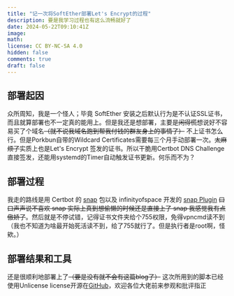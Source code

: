 ```yaml
---
title: "记一次将SoftEther部署Let's Encrypt的过程"
description: 要是我学习过程也有这么流畅就好了
date: 2024-05-22T09:10:41Z
image: 
math: 
license: CC BY-NC-SA 4.0
hidden: false
comments: true
draft: false
---
```

## 部署起因
众所周知，我是一个怪人；毕竟 SoftEther 安装之后默认行为是不认证SSL证书，而且就算部署也不一定真的能用上。但是我还是想部署，主要是~~闲得慌~~想说好不容易买了个域名~~（就不说我域名跑到帮我付钱的群友身上的事情了）~~ 不上证书怎么行。但是Porkbun自带的Wildcard Certificates需要每三个月手动部署一次。~~太麻烦了~~实质上也是Let's Encrypt 签发的证书。所以干脆用Certbot DNS Challenge直接签发，还能用systemd的Timer自动触发证书更新。何乐而不为？
## 部署过程
我走的路线是用 Certbot 的 [snap](https://certbot.eff.org/instructions?ws=other&os=snap) 包以及 infinityofspace 开发的 [snap Plugin](https://github.com/infinityofspace/certbot_dns_porkbun) ~~口口声声说不喜欢 snap 实际上真到想偷懒的时候还是直接上了 snap 我感觉我有点傲娇了~~。然后就是不停试错，记得证书文件夹给个755权限，免得vpncmd读不到（我也不知道为啥最开始死活读不到，给了755就行了。但是执行者是root啊，怪欸。）
## 部署结果和工具
还是很顺利地部署上了~~（要是没有就不会有这篇blog了）~~ 这次所用到的脚本已经使用Unlicense license开源在[GitHub](https://github.com/Raspberry-Monster/SoftEther-LetsEncrypt-Script)，欢迎各位大佬前来参观和批评指正